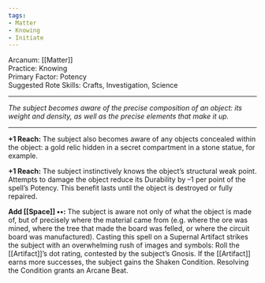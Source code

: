```yaml
---
tags:
- Matter
- Knowing
- Initiate
---
```


Arcanum: [[Matter]]\
Practice: Knowing\
Primary Factor: Potency\
Suggested Rote Skills: Crafts, Investigation, Science

---

_The subject becomes aware of the precise composition of an object: its weight and density, as well as the precise elements that make it up._

---

**+1 Reach:** The subject also becomes aware of any objects concealed within the object: a gold relic hidden in a secret compartment in a stone statue, for example.

**+1 Reach:** The subject instinctively knows the object’s structural weak point. Attempts to damage the object reduce its Durability by –1 per point of the spell’s Potency. This benefit lasts until the object is destroyed or fully repaired.

**Add [[Space]] ••:** The subject is aware not only of what the object is made of, but of precisely where the material came from (e.g. where the ore was mined, where the tree that made the board was felled, or where the circuit board was manufactured). Casting this spell on a Supernal Artifact strikes the subject with an overwhelming rush of images and symbols: Roll the [[Artifact]]’s dot rating, contested by the subject’s Gnosis. If the [[Artifact]] earns more successes, the subject gains the Shaken Condition. Resolving the Condition grants an Arcane Beat.